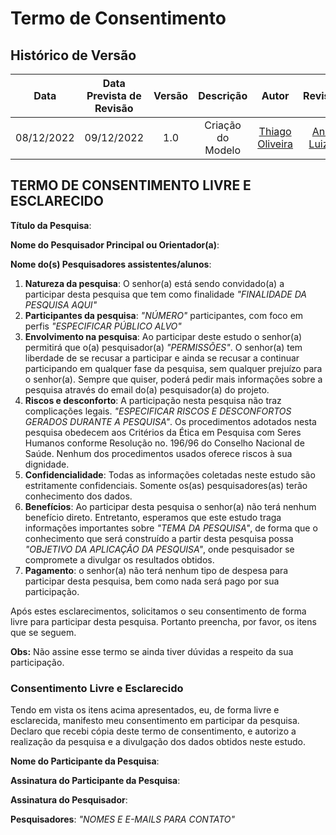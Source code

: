 # Termo de Consentimento
## Histórico de Versão

|Data|Data Prevista de Revisão|Versão|Descrição|Autor|Revisor|
| :----------: |:----------:| :------: | :-----------: | :---------: |:---------: |
|08/12/2022|09/12/2022|1.0|Criação do Modelo| [Thiago Oliveira](https://github.com/Thiab394)|[Ana Luiza](https://github.com/AnHoff)

## TERMO DE CONSENTIMENTO LIVRE E ESCLARECIDO

**Título da Pesquisa**: 

**Nome do Pesquisador Principal ou Orientador(a)**: 

**Nome do(s) Pesquisadores assistentes/alunos**: 

1.	**Natureza da pesquisa**: O senhor(a) está sendo convidado(a) a participar desta pesquisa que tem como finalidade *"FINALIDADE DA PESQUISA AQUI"*
2.	**Participantes da pesquisa**: *"NÚMERO"* participantes, com foco em perfis *"ESPECIFICAR PÚBLICO ALVO"*
3.	**Envolvimento na pesquisa**: Ao participar deste estudo o senhor(a) permitirá que o(a) pesquisador(a) *"PERMISSÕES"*. O senhor(a) tem liberdade de se recusar a participar e ainda se recusar a continuar participando em qualquer fase da pesquisa, sem qualquer prejuízo para o senhor(a). Sempre que quiser, poderá pedir mais informações sobre a pesquisa através do email do(a) pesquisador(a) do projeto.
5.	**Riscos e desconforto**: A participação nesta pesquisa não traz complicações legais. *"ESPECIFICAR RISCOS E DESCONFORTOS GERADOS DURANTE A PESQUISA"*. Os procedimentos adotados nesta pesquisa obedecem aos Critérios da Ética em Pesquisa com Seres Humanos conforme Resolução no. 196/96 do Conselho Nacional de Saúde. Nenhum dos procedimentos usados oferece riscos à sua dignidade.
6.	**Confidencialidade**: Todas as informações coletadas neste estudo são estritamente confidenciais. Somente os(as) pesquisadores(as) terão conhecimento dos dados.
7.	**Benefícios**: Ao participar desta pesquisa o senhor(a) não terá nenhum benefício direto. Entretanto, esperamos que este estudo traga informações importantes sobre *"TEMA DA PESQUISA"*, de forma que o conhecimento que será construído a partir desta pesquisa possa *"OBJETIVO DA APLICAÇÃO DA PESQUISA"*, onde pesquisador se compromete a divulgar os resultados obtidos. 
8.	**Pagamento**: o senhor(a) não terá nenhum tipo de despesa para participar desta pesquisa, bem como nada será pago por sua participação.

Após estes esclarecimentos, solicitamos o seu consentimento de forma livre para participar desta pesquisa. Portanto preencha, por favor, os itens que se seguem.

**Obs:** Não assine esse termo se ainda tiver dúvidas a respeito da sua participação.

### Consentimento Livre e Esclarecido
Tendo em vista os itens acima apresentados, eu, de forma livre e esclarecida, manifesto meu consentimento em participar da pesquisa. Declaro que recebi cópia deste termo de consentimento, e autorizo a realização da pesquisa e a divulgação dos dados obtidos neste estudo.


**Nome do Participante da Pesquisa**:

**Assinatura do Participante da Pesquisa**:

**Assinatura do Pesquisador**:

<!-- Para colocar a assinatura, peça para a pessoa assinar ou assine no papel, tire foto e coloque aqui a foto -->


**Pesquisadores**: *"NOMES E E-MAILS PARA CONTATO"*
